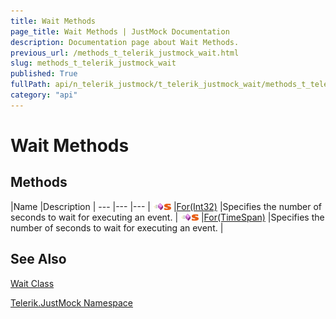 ```yaml
---
title: Wait Methods
page_title: Wait Methods | JustMock Documentation
description: Documentation page about Wait Methods.
previous_url: /methods_t_telerik_justmock_wait.html
slug: methods_t_telerik_justmock_wait
published: True
fullPath: api/n_telerik_justmock/t_telerik_justmock_wait/methods_t_telerik_justmock_wait/methods_t_telerik_justmock_wait
category: "api"
---
```


# Wait Methods



## Methods



 |Name |Description |
--- |--- |--- |
![Public method](/icons/pubmethod.gif)![Static member](/icons/static.gif) |[For(Int32)](m_telerik_justmock_wait_for) |Specifies the number of seconds to wait for executing an event. |
![Public method](/icons/pubmethod.gif)![Static member](/icons/static.gif) |[For(TimeSpan)](m_telerik_justmock_wait_for_1) |Specifies the number of seconds to wait for executing an event. |


## See Also



 [Wait Class](t_telerik_justmock_wait) 

 [Telerik.JustMock Namespace](n_telerik_justmock) 



